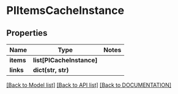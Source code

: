 # PIItemsCacheInstance

## Properties
Name | Type | Notes
------------ | ------------- | -------------
**items** | **list[PICacheInstance]**
**links** | **dict(str, str)**

[[Back to Model list]](../../DOCUMENTATION.md#documentation-for-models) [[Back to API list]](../../DOCUMENTATION.md#documentation-for-api-endpoints) [[Back to DOCUMENTATION]](../../DOCUMENTATION.md)
